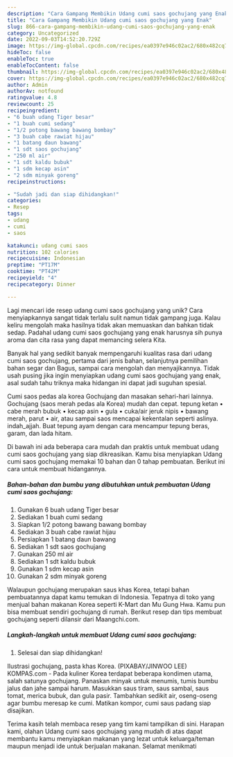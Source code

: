 ```yaml
---
description: "Cara Gampang Membikin Udang cumi saos gochujang yang Enak"
title: "Cara Gampang Membikin Udang cumi saos gochujang yang Enak"
slug: 866-cara-gampang-membikin-udang-cumi-saos-gochujang-yang-enak
category: Uncategorized
date: 2022-09-03T14:52:20.729Z
image: https://img-global.cpcdn.com/recipes/ea0397e946c02ac2/680x482cq70/udang-cumi-saos-gochujang-foto-resep-utama.jpg
hideToc: false
enableToc: true
enableTocContent: false
thumbnail: https://img-global.cpcdn.com/recipes/ea0397e946c02ac2/680x482cq70/udang-cumi-saos-gochujang-foto-resep-utama.jpg
cover: https://img-global.cpcdn.com/recipes/ea0397e946c02ac2/680x482cq70/udang-cumi-saos-gochujang-foto-resep-utama.jpg
author: Admin
authorAv: notfound
ratingvalue: 4.8
reviewcount: 25
recipeingredient:
- "6 buah udang Tiger besar"
- "1 buah cumi sedang"
- "1/2 potong bawang bawang bombay"
- "3 buah cabe rawiat hijau"
- "1 batang daun bawang"
- "1 sdt saos gochujang"
- "250 ml air"
- "1 sdt kaldu bubuk"
- "1 sdm kecap asin"
- "2 sdm minyak goreng"
recipeinstructions:

- "Sudah jadi dan siap dihidangkan!"
categories:
- Resep
tags:
- udang
- cumi
- saos

katakunci: udang cumi saos 
nutrition: 102 calories
recipecuisine: Indonesian
preptime: "PT17M"
cooktime: "PT42M"
recipeyield: "4"
recipecategory: Dinner

---
```





Lagi mencari ide resep udang cumi saos gochujang yang unik? Cara menyiapkannya sangat tidak terlalu sulit namun tidak gampang juga. Kalau keliru mengolah maka hasilnya tidak akan memuaskan dan bahkan tidak sedap. Padahal udang cumi saos gochujang yang enak harusnya sih punya aroma dan cita rasa yang dapat memancing selera Kita.





Banyak hal yang sedikit banyak mempengaruhi kualitas rasa dari udang cumi saos gochujang, pertama dari jenis bahan, selanjutnya pemilihan bahan segar dan Bagus, sampai cara mengolah dan menyajikannya. Tidak usah pusing jika ingin menyiapkan udang cumi saos gochujang yang enak,      asal sudah tahu triknya maka hidangan ini dapat jadi suguhan spesial.














Cumi saos pedas ala korea Gochujang dan masakan sehari-hari lainnya. Gochujang (saos merah pedas ala Korea) mudah dan cepat. tepung ketan • cabe merah bubuk • kecap asin • gula • cuka/air jeruk nipis • bawang merah, parut • air, atau sampai saos mencapai kekentalan seperti aslinya. indah_ajjah. Buat tepung ayam dengan cara mencampur tepung beras, garam, dan lada hitam.






Di bawah ini ada beberapa cara mudah dan praktis untuk membuat udang cumi saos gochujang yang siap dikreasikan. Kamu bisa menyiapkan Udang cumi saos gochujang memakai 10 bahan dan 0 tahap pembuatan. Berikut ini cara untuk membuat hidangannya.

<!--inarticleads1-->

##### Bahan-bahan dan bumbu yang dibutuhkan untuk pembuatan Udang cumi saos gochujang:

1. Gunakan 6 buah udang Tiger besar
1. Sediakan 1 buah cumi sedang
1. Siapkan 1/2 potong bawang bawang bombay
1. Sediakan 3 buah cabe rawiat hijau
1. Persiapkan 1 batang daun bawang
1. Sediakan 1 sdt saos gochujang
1. Gunakan 250 ml air
1. Sediakan 1 sdt kaldu bubuk
1. Gunakan 1 sdm kecap asin
1. Gunakan 2 sdm minyak goreng


Walaupun gochujang merupakan saus khas Korea, tetapi bahan pembuatannya dapat kamu temukan di Indonesia. Tepatnya di toko yang menjual bahan makanan Korea seperti K-Mart dan Mu Gung Hwa. Kamu pun bisa membuat sendiri gochujang di rumah. Berikut resep dan tips membuat gochujang seperti dilansir dari Maangchi.com. 

<!--inarticleads2-->

##### Langkah-langkah untuk membuat Udang cumi saos gochujang:


1. Selesai dan siap dihidangkan!

Ilustrasi gochujang, pasta khas Korea. (PIXABAY/JINWOO LEE) KOMPAS.com - Pada kuliner Korea terdapat beberapa kondimen utama, salah satunya gochujang. Panaskan minyak untuk menumis, tumis bumbu jalus dan jahe sampai harum. Masukkan saus tiram, saus sambal, saus tomat, merica bubuk, dan gula pasir. Tambahkan sedikit air, oseng-oseng agar bumbu meresap ke cumi. Matikan kompor, cumi saus padang siap disajikan. 

Terima kasih telah membaca resep yang tim kami tampilkan di sini. Harapan kami, olahan Udang cumi saos gochujang yang mudah di atas dapat membantu kamu menyiapkan makanan yang lezat untuk keluarga/teman maupun menjadi ide untuk berjualan makanan. Selamat menikmati
